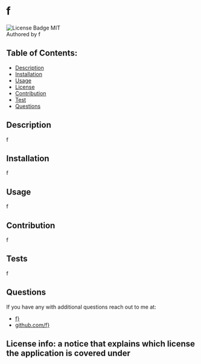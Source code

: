 # f
![License Badge MIT](https://img.shields.io/badge/license-MIT-blue)  
Authored by f  

## Table of Contents:
  - [Description](#Description)
  - [Installation](#Installation)
  - [Usage](#Usage)
  - [License](#license)
  - [Contribution](#Contribution)
  - [Test](#Test)
  - [Questions](#Questions)


## Description  
  f

## Installation  
  f
 
## Usage  
f

## Contribution  
  f
 
## Tests  
  f
  
## Questions  
If you have any with additional questions reach out to me at:  
  * [f}](f)  
  * [github.com/f}](https://github.com/f)  
  
  ## License  info: a notice that explains which license the application is covered under
    
    
